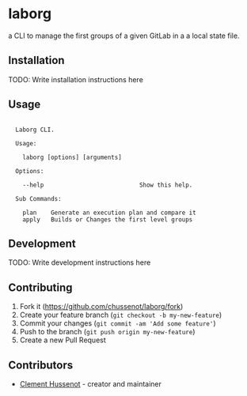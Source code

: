 # laborg

a CLI to manage the first groups of a given GitLab
in a a local state file.

## Installation

TODO: Write installation instructions here

## Usage

```

  Laborg CLI.

  Usage:

    laborg [options] [arguments]

  Options:

    --help                           Show this help.

  Sub Commands:

    plan    Generate an execution plan and compare it
    apply   Builds or Changes the first level groups

```
## Development

TODO: Write development instructions here

## Contributing

1. Fork it (<https://github.com/chussenot/laborg/fork>)
2. Create your feature branch (`git checkout -b my-new-feature`)
3. Commit your changes (`git commit -am 'Add some feature'`)
4. Push to the branch (`git push origin my-new-feature`)
5. Create a new Pull Request

## Contributors

- [Clement Hussenot](https://github.com/chussenot) - creator and maintainer
